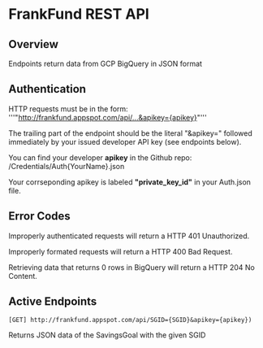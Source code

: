 # FrankFund REST API

## Overview
Endpoints return data from GCP BigQuery in JSON format

## Authentication
HTTP requests must be in the form:
'''"http://frankfund.appspot.com/api/...&apikey={apikey}"'''

The trailing part of the endpoint should be the literal "&apikey="
followed immediately by your issued developer API key (see endpoints below).

You can find your developer **apikey** in the Github repo:
    /Credentials/Auth{YourName}.json

Your corrseponding apikey is labeled **"private_key_id"** in your Auth.json file.

## Error Codes
Improperly authenticated requests will return a HTTP 401 Unauthorized.

Improperly formated requests will return a HTTP 400 Bad Request.

Retrieving data that returns 0 rows in BigQuery will return a HTTP 204 No Content.


## Active Endpoints

```[GET] http://frankfund.appspot.com/api/SGID={SGID}&apikey={apikey})```

Returns JSON data of the SavingsGoal with the given SGID
